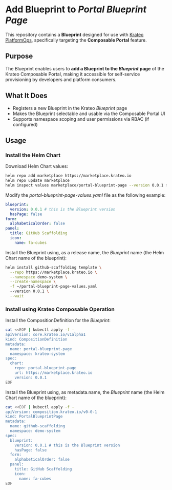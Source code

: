 # Add Blueprint to *Portal Blueprint Page*

This repository contains a **Blueprint** designed for use with [Krateo PlatformOps](https://krateo.io), specifically targeting the **Composable Portal** feature.

## Purpose

The Blueprint enables users to **add a Blueprint to the *Blueprint* page** of the Krateo Composable Portal, making it accessible for self-service provisioning by developers and platform consumers.

## What It Does

- Registers a new Blueprint in the Krateo *Blueprint* page
- Makes the Blueprint selectable and usable via the Composable Portal UI
- Supports namespace scoping and user permissions via RBAC (if configured)

## Usage

### Install the Helm Chart

Download Helm Chart values:

```sh
helm repo add marketplace https://marketplace.krateo.io
helm repo update marketplace
helm inspect values marketplace/portal-blueprint-page --version 0.0.1 > ~/portal-blueprint-page-values.yaml
```

Modify the *portal-blueprint-page-values.yaml* file as the following example:

```yaml
blueprint:
  version: 0.0.1 # this is the Blueprint version
  hasPage: false
form:
  alphabeticalOrder: false
panel:
  title: GitHub Scaffolding
  icon:
    name: fa-cubes
```

Install the Blueprint using, as a release name, the *Blueprint* name (the Helm Chart name of the blueprint):

```sh
helm install github-scaffolding template \
  --repo https://marketplace.krateo.io \
  --namespace demo-system \
  --create-namespace \
  -f ~/portal-blueprint-page-values.yaml
  --version 0.0.1 \
  --wait
```

### Install using Krateo Composable Operation

Install the CompositionDefinition for the *Blueprint*:

```sh
cat <<EOF | kubectl apply -f -
apiVersion: core.krateo.io/v1alpha1
kind: CompositionDefinition
metadata:
  name: portal-blueprint-page
  namespace: krateo-system
spec:
  chart:
    repo: portal-blueprint-page
    url: https://marketplace.krateo.io
    version: 0.0.1
EOF
```

Install the Blueprint using, as metadata.name, the *Blueprint* name (the Helm Chart name of the blueprint):

```sh
cat <<EOF | kubectl apply -f -
apiVersion: composition.krateo.io/v0-0-1
kind: PortalBlueprintPage
metadata:
  name: github-scaffolding	
  namespace: demo-system
spec:
  blueprint:
    version: 0.0.1 # this is the Blueprint version
    hasPage: false
  form:
    alphabeticalOrder: false
  panel:
    title: GitHub Scaffolding
    icon:
      name: fa-cubes
EOF
```